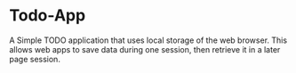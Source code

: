 # Todo-App
A Simple TODO application that uses local storage of the web browser. This allows web apps to save data during one session, then retrieve it in a later page session.
